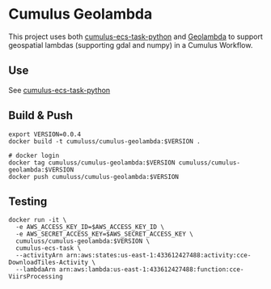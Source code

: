 # Cumulus Geolambda

This project uses both [cumulus-ecs-task-python](https://github.com/cumulus-nasa/cumulus-ecs-task-python) and [Geolambda](https://github.com/developmentseed/geolambda) to support geospatial lambdas (supporting gdal and numpy) in a Cumulus Workflow.

## Use

See [cumulus-ecs-task-python](https://github.com/cumulus-nasa/cumulus-ecs-task-python)

## Build & Push

```
export VERSION=0.0.4
docker build -t cumuluss/cumulus-geolambda:$VERSION .

# docker login
docker tag cumuluss/cumulus-geolambda:$VERSION cumuluss/cumulus-geolambda:$VERSION
docker push cumuluss/cumulus-geolambda:$VERSION
```

## Testing

```
docker run -it \
  -e AWS_ACCESS_KEY_ID=$AWS_ACCESS_KEY_ID \
  -e AWS_SECRET_ACCESS_KEY=$AWS_SECRET_ACCESS_KEY \
  cumuluss/cumulus-geolambda:$VERSION \
  cumulus-ecs-task \
  --activityArn arn:aws:states:us-east-1:433612427488:activity:cce-DownloadTiles-Activity \
  --lambdaArn arn:aws:lambda:us-east-1:433612427488:function:cce-ViirsProcessing
```
